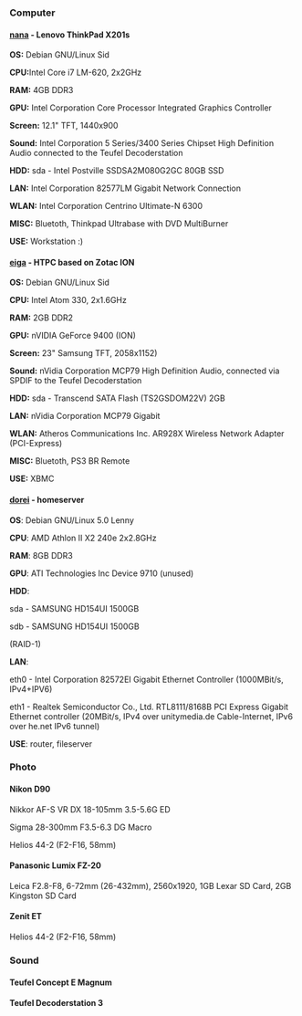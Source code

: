 <html><body><h3>Computer</h3>

<h4><a href="http://en.wiktionary.org/wiki/%E3%81%AA%E3%81%AA">nana</a> - Lenovo ThinkPad X201s</h4>

<strong>OS:</strong> Debian GNU/Linux Sid

<strong>CPU:</strong>Intel Core i7 LM-620, 2x2GHz

<strong>RAM:</strong> 4GB DDR3

<strong>GPU:</strong> Intel Corporation Core Processor Integrated Graphics Controller

<strong>Screen:</strong> 12.1" TFT, 1440x900

<strong>Sound:</strong> Intel Corporation 5 Series/3400 Series Chipset High Definition Audio connected to the Teufel Decoderstation

<strong>HDD:</strong> sda - Intel Postville SSDSA2M080G2GC 80GB SSD

<strong>LAN:</strong> Intel Corporation 82577LM Gigabit Network Connection

<strong>WLAN:</strong> Intel Corporation Centrino Ultimate-N 6300<strong></strong>

<strong>MISC:</strong> Bluetoth, Thinkpad Ultrabase with DVD MultiBurner

<strong>USE:</strong> Workstation :)

<h4><a href="http://en.wiktionary.org/wiki/%E6%98%A0%E7%94%BB">eiga</a> - HTPC based on Zotac ION</h4>

<strong>OS:</strong> Debian GNU/Linux Sid

<strong>CPU:</strong> Intel Atom 330, 2x1.6GHz

<strong>RAM:</strong> 2GB DDR2

<strong>GPU:</strong> nVIDIA GeForce 9400 (ION)

<strong>Screen:</strong> 23" Samsung TFT, 2058x1152)

<strong>Sound:</strong> nVidia Corporation MCP79 High Definition Audio, connected via SPDIF to the Teufel Decoderstation

<strong>HDD:</strong> sda - Transcend SATA Flash (TS2GSDOM22V) 2GB

<strong>LAN:</strong> nVidia Corporation MCP79 Gigabit

<strong>WLAN:</strong> Atheros Communications Inc. AR928X Wireless Network Adapter (PCI-Express)

<strong>MISC:</strong> Bluetoth, PS3 BR Remote

<strong>USE:</strong> XBMC

<h4><a href="http://en.wiktionary.org/wiki/%E5%A5%B4%E9%9A%B7">dorei</a> - homeserver</h4>

<strong>OS</strong>: Debian GNU/Linux 5.0 Lenny

<strong>CPU</strong>: AMD Athlon II X2 240e 2x2.8GHz

<strong>RAM</strong>: 8GB DDR3

<strong>GPU</strong>: ATI Technologies Inc Device 9710 (unused)

<strong>HDD</strong>:

sda - SAMSUNG HD154UI 1500GB

sdb - SAMSUNG HD154UI 1500GB

(RAID-1)

<strong>LAN</strong>:

eth0 - Intel Corporation 82572EI Gigabit Ethernet Controller (1000MBit/s, IPv4+IPV6)

eth1 - Realtek Semiconductor Co., Ltd. RTL8111/8168B PCI Express Gigabit  Ethernet controller (20MBit/s, IPv4 over unitymedia.de Cable-Internet,  IPv6 over he.net IPv6 tunnel)

<strong>USE</strong>: router, fileserver

<h3>Photo</h3>

<h4>Nikon D90</h4>

Nikkor AF-S VR DX 18-105mm 3.5-5.6G ED

Sigma 28-300mm F3.5-6.3 DG Macro

Helios 44-2 (F2-F16, 58mm)

<h4>Panasonic Lumix FZ-20</h4>

Leica F2.8-F8, 6-72mm (26-432mm), 2560x1920, 1GB Lexar SD Card, 2GB Kingston SD Card

<h4>Zenit ET</h4>

Helios 44-2 (F2-F16, 58mm)

<h3>Sound</h3>

<h4>Teufel Concept E Magnum</h4>

<h4>Teufel Decoderstation 3</h4></body></html>